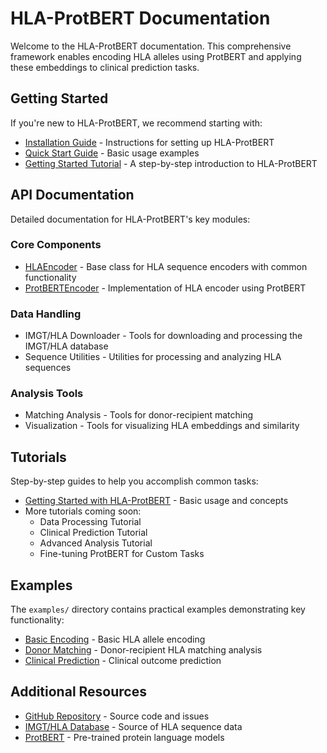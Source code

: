 # HLA-ProtBERT Documentation

Welcome to the HLA-ProtBERT documentation. This comprehensive framework enables encoding HLA alleles using ProtBERT and applying these embeddings to clinical prediction tasks.

## Getting Started

If you're new to HLA-ProtBERT, we recommend starting with:

- [Installation Guide](../README.md#installation) - Instructions for setting up HLA-ProtBERT
- [Quick Start Guide](../README.md#quick-start) - Basic usage examples
- [Getting Started Tutorial](tutorials/getting_started.md) - A step-by-step introduction to HLA-ProtBERT

## API Documentation

Detailed documentation for HLA-ProtBERT's key modules:

### Core Components

- [HLAEncoder](api/encoder.md) - Base class for HLA sequence encoders with common functionality
- [ProtBERTEncoder](api/protbert.md) - Implementation of HLA encoder using ProtBERT

### Data Handling
- IMGT/HLA Downloader - Tools for downloading and processing the IMGT/HLA database
- Sequence Utilities - Utilities for processing and analyzing HLA sequences

### Analysis Tools
- Matching Analysis - Tools for donor-recipient matching
- Visualization - Tools for visualizing HLA embeddings and similarity

## Tutorials

Step-by-step guides to help you accomplish common tasks:

- [Getting Started with HLA-ProtBERT](tutorials/getting_started.md) - Basic usage and concepts
- More tutorials coming soon:
  - Data Processing Tutorial
  - Clinical Prediction Tutorial
  - Advanced Analysis Tutorial
  - Fine-tuning ProtBERT for Custom Tasks

## Examples

The `examples/` directory contains practical examples demonstrating key functionality:

- [Basic Encoding](../examples/basic_encoding.py) - Basic HLA allele encoding
- [Donor Matching](../examples/donor_matching.py) - Donor-recipient HLA matching analysis
- [Clinical Prediction](../examples/clinical_prediction.py) - Clinical outcome prediction

## Additional Resources

- [GitHub Repository](https://github.com/dakdemir-nmdp/hla-protbert) - Source code and issues
- [IMGT/HLA Database](https://www.ebi.ac.uk/ipd/imgt/hla/) - Source of HLA sequence data
- [ProtBERT](https://github.com/agemagician/ProtTrans) - Pre-trained protein language models
